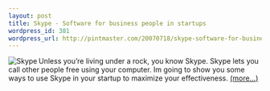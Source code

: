 ```yaml
--- 
layout: post
title: Skype - Software for business people in startups
wordpress_id: 381
wordpress_url: http://pintmaster.com/20070718/skype-software-for-business-people-in-startups/
---
```

<p><img src="http://topstartup.com/wp-content/uploads/2007/07/skype.png" alt="Skype" align="left" />Unless you&rsquo;re living under a rock, you know Skype. Skype lets you call other people free using your computer.  Im going to show you some ways to use Skype in your startup to maximize your effectiveness. <a href="http://topstartup.com/2007/07/18/skype-software-for-business-people-in-startups/#more-141">(more&hellip;)</a></p>
